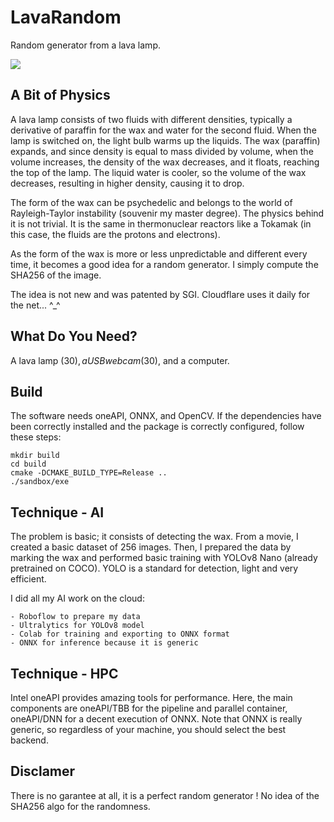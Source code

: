 # LavaRandom

Random generator from a lava lamp.

<img src="./movie/lavalamp.gif"/>

## A Bit of Physics

A lava lamp consists of two fluids with different densities, typically a derivative of paraffin for the wax and water for the second fluid. When the lamp is switched on, the light bulb warms up the liquids. The wax (paraffin) expands, and since density is equal to mass divided by volume, when the volume increases, the density of the wax decreases, and it floats, reaching the top of the lamp. The liquid water is cooler, so the volume of the wax decreases, resulting in higher density, causing it to drop.

The form of the wax can be psychedelic and belongs to the world of Rayleigh-Taylor instability (souvenir my master degree). The physics behind it is not trivial. It is the same in thermonuclear reactors like a Tokamak (in this case, the fluids are the protons and electrons).

As the form of the wax is more or less unpredictable and different every time, it becomes a good idea for a random generator. I simply compute the SHA256 of the image.

The idea is not new and was patented by SGI. Cloudflare uses it daily for the net... ^_^

## What Do You Need?

A lava lamp ($30), a USB webcam ($30), and a computer.

## Build

The software needs oneAPI, ONNX, and OpenCV. If the dependencies have been correctly installed and the package is correctly configured, follow these steps:

```
mkdir build
cd build
cmake -DCMAKE_BUILD_TYPE=Release ..
./sandbox/exe
```

## Technique - AI

The problem is basic; it consists of detecting the wax. From a movie, I created a basic dataset of 256 images. Then, I prepared the data by marking the wax 
and performed basic training with YOLOv8 Nano (already pretrained on COCO). YOLO is a standard for detection, light and very efficient. 

I did all my AI work on the cloud:

```
- Roboflow to prepare my data
- Ultralytics for YOLOv8 model
- Colab for training and exporting to ONNX format
- ONNX for inference because it is generic
```

## Technique - HPC

Intel oneAPI provides amazing tools for performance. Here, the main components are oneAPI/TBB for the pipeline and parallel container, oneAPI/DNN for a decent execution of ONNX. Note that ONNX is really generic, so regardless of your machine, you should select the best backend.

## Disclamer

There is no garantee at all, it is a perfect random generator ! No idea of the SHA256 algo for the randomness. 


